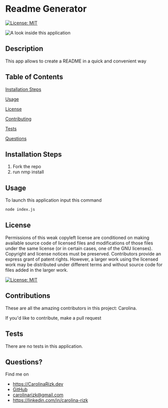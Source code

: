 # Readme Generator

[![License: MIT](https://img.shields.io/badge/License-MIT-yellow.svg)](https://opensource.org/licenses/MIT)

![A look inside this application](readme-generator.gif)

## Description
This app allows to create a README in a quick and convenient way

## Table of Contents 
[Installation Steps](#installation-steps)

[Usage](#usage)

[License](#license)

[Contributing](#contributing)

[Tests](#tests)

[Questions](#questions)
    

## Installation Steps
1. Fork the repo
2. run nmp install

## Usage
To launch this application input this command
```bash
node index.js
```

## License
Permissions of this weak copyleft license are conditioned on making available source code of licensed files and modifications of those files under the same license (or in certain cases, one of the GNU licenses). Copyright and license notices must be preserved. Contributors provide an express grant of patent rights. However, a larger work using the licensed work may be distributed under different terms and without source code for files added in the larger work.

[![License: MIT](https://img.shields.io/badge/License-MIT-yellow.svg)](https://opensource.org/licenses/MIT)



## Contributions

These are all the amazing contributors in this project: Carolina.

If you'd like to contribute, make a pull request

## Tests
There are no tests in this application.

## Questions?
Find me on 
* https://CarolinaRizk.dev
* [GitHub](https://github.com/crizk-crizk)
* carolinarizk@gmail.com
* https://linkedin.com/in/carolina-rizk
